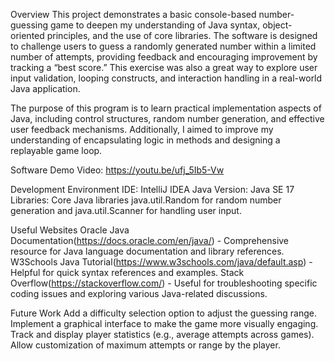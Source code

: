 Overview
This project demonstrates a basic console-based number-guessing game to deepen my understanding of Java syntax, 
object-oriented principles, and the use of core libraries. The software is designed to challenge users to guess 
a randomly generated number within a limited number of attempts, providing feedback and encouraging improvement 
by tracking a “best score.” This exercise was also a great way to explore user input validation, looping constructs, 
and interaction handling in a real-world Java application.

The purpose of this program is to learn practical implementation aspects of Java, including control structures, 
random number generation, and effective user feedback mechanisms. Additionally, I aimed to improve my understanding 
of encapsulating logic in methods and designing a replayable game loop.

Software Demo Video: https://youtu.be/ufj_5Ib5-Vw

Development Environment
IDE: IntelliJ IDEA
Java Version: Java SE 17
Libraries: Core Java libraries java.util.Random for random number generation and java.util.Scanner for handling user input.

Useful Websites
Oracle Java Documentation(https://docs.oracle.com/en/java/) - Comprehensive resource for Java language documentation and library references.
W3Schools Java Tutorial(https://www.w3schools.com/java/default.asp) - Helpful for quick syntax references and examples.
Stack Overflow(https://stackoverflow.com/) - Useful for troubleshooting specific coding issues and exploring various Java-related discussions.

Future Work
Add a difficulty selection option to adjust the guessing range.
Implement a graphical interface to make the game more visually engaging.
Track and display player statistics (e.g., average attempts across games).
Allow customization of maximum attempts or range by the player.
